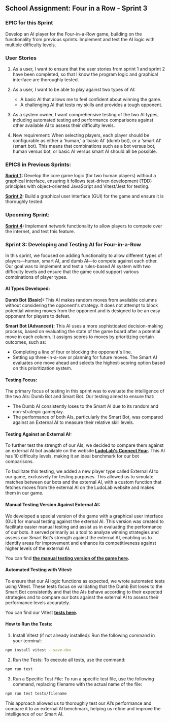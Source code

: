 ## School Assignment: Four in a Row - Sprint 3
### EPIC for this Sprint
Develop an AI player for the Four-in-a-Row game, building on the functionality from previous sprints. Implement and test the AI logic with multiple difficulty levels.

### User Stories
1. As a user, I want to ensure that the user stories from sprint 1 and sprint 2 have been completed, so that I know the program logic and graphical interface are thoroughly tested.

2. As a user, I want to be able to play against two types of AI:
      - A basic AI that allows me to feel confident about winning the game.
      - A challenging AI that tests my skills and provides a tough opponent.
3. As a system owner, I want comprehensive testing of the two AI types, including automated testing and performance comparisons against other available AI to assess their difficulty levels.

4. New requirement: When selecting players, each player should be configurable as either a ‘human,’ a ‘basic AI’ (dumb bot), or a ‘smart AI’ (smart bot). This means that combinations such as a bot versus bot, human versus bot, or basic AI versus smart AI should all be possible.

### EPICS in Previous Sprints:
**[Sprint 1](https://github.com/YevShch/Fyra-i-rad-/tree/dev-SPRINT1):** Develop the core game logic (for two human players) without a graphical interface, ensuring it follows test-driven development (TDD) principles with object-oriented JavaScript and Vitest/Jest for testing.

**[Sprint 2](https://github.com/YevShch/Fyra-i-rad-/tree/dev-GUI-Sprint-2):** Build a graphical user interface (GUI) for the game and ensure it is thoroughly tested.


### Upcoming Sprint:
**[Sprint 4](https://github.com/YevShch/Fyra-i-rad-/tree/dev-Network-Sprint4):** Implement network functionality to allow players to compete over the internet, and test this feature.

### Sprint 3: Developing and Testing AI for Four-in-a-Row
In this sprint, we focused on adding functionality to allow different types of players—human, smart AI, and dumb AI—to compete against each other. Our goal was to implement and test a rules-based AI system with two difficulty levels and ensure that the game could support various combinations of player types.

#### AI Types Developed:
**Dumb Bot (Basic):** This AI makes random moves from available columns without considering the opponent's strategy. It does not attempt to block potential winning moves from the opponent and is designed to be an easy opponent for players to defeat.

**Smart Bot (Advanced):** This AI uses a more sophisticated decision-making process, based on evaluating the state of the game board after a potential move in each column. It assigns scores to moves by prioritizing certain outcomes, such as:

- Completing a line of four or blocking the opponent's line.
- Setting up three-in-a-row or planning for future moves.
The Smart AI evaluates one move ahead and selects the highest-scoring option based on this prioritization system.

#### Testing Focus:
The primary focus of testing in this sprint was to evaluate the intelligence of the two AIs: Dumb Bot and Smart Bot. Our testing aimed to ensure that:

- The Dumb AI consistently loses to the Smart AI due to its random and non-strategic gameplay.
- The performance of both AIs, particularly the Smart Bot, was compared against an External AI to measure their relative skill levels.

#### Testing Against an External AI:
To further test the strength of our AIs, we decided to compare them against an external AI bot available on the website **[LudoLab's Connect Four](https://ludolab.net/play/four-in-a-line/computer).** This AI has 10 difficulty levels, making it an ideal benchmark for our bot comparisons.

To facilitate this testing, we added a new player type called External AI to our game, exclusively for testing purposes. This allowed us to simulate matches between our bots and the external AI, with a custom function that fetches moves from the external AI on the LudoLab website and makes them in our game. 

#### Manual Testing Version Against External AI:
We developed a special version of the game with a graphical user interface (GUI) for manual testing against the external AI. This version was created to facilitate easier manual testing and assist us in evaluating the performance of our bots.  it served primarily as a tool to analyze winning strategies and assess our Smart Bot’s strength against the external AI, enabling us to identify areas for improvement and enhance its competitiveness against higher levels of the external AI.

You can find **[the manual testing version of the game here](https://github.com/YevShch/Fyra-i-rad-/tree/AI-testing-Yevheniia/).**

#### Automated Testing with Vitest:
To ensure that our AI logic functions as expected, we wrote automated tests using Vitest. These tests focus on validating that the Dumb Bot loses to the Smart Bot consistently and that the AIs behave according to their expected strategies and to compare our bots against the external AI to assess their performance levels accurately.

You can find our Vitest **[tests here](https://github.com/YevShch/Fyra-i-rad-/tree/dev-AI-Sprint3/tests).**

#### How to Run the Tests:
1. Install Vitest (if not already installed): Run the following command in your terminal:

```bash
npm install vitest --save-dev
``` 

2. Run the Tests: To execute all tests, use the command:

```bash
npm run test
```
3. Run a Specific Test File: To run a specific test file, use the following command, replacing filename with the actual name of the file:

```bash
npm run test tests/filename
```
This approach allowed us to thoroughly test our AI’s performance and compare it to an external AI benchmark, helping us refine and improve the intelligence of our Smart AI.

